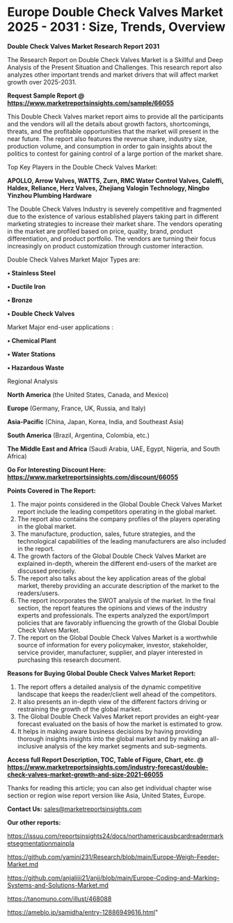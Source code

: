 # Europe Double Check Valves Market 2025 - 2031 : Size, Trends, Overview

<strong>Double Check Valves Market Research Report 2031</strong>

The Research Report on Double Check Valves Market is a Skillful and Deep Analysis of the Present Situation and Challenges. This research report also analyzes other important trends and market drivers that will affect market growth over 2025-2031.

<strong>Request Sample Report @ <a href=https://www.marketreportsinsights.com/sample/66055>https://www.marketreportsinsights.com/sample/66055</a></strong>

This Double Check Valves market report aims to provide all the participants and the vendors will all the details about growth factors, shortcomings, threats, and the profitable opportunities that the market will present in the near future. The report also features the revenue share, industry size, production volume, and consumption in order to gain insights about the politics to contest for gaining control of a large portion of the market share.

Top Key Players in the Double Check Valves Market:

<strong>APOLLO, Arrow Valves, WATTS, Zurn, RMC Water Control Valves, Caleffi, Haldex, Reliance, Herz Valves, Zhejiang Valogin Technology, Ningbo Yinzhou Plumbing Hardware</strong>

The Double Check Valves Industry is severely competitive and fragmented due to the existence of various established players taking part in different marketing strategies to increase their market share. The vendors operating in the market are profiled based on price, quality, brand, product differentiation, and product portfolio. The vendors are turning their focus increasingly on product customization through customer interaction.

Double Check Valves Market Major Types are:

<strong>• Stainless Steel

• Ductile Iron

• Bronze

• Double Check Valves</strong>

Market Major end-user applications :

<strong>• Chemical Plant

• Water Stations

• Hazardous Waste</strong>

Regional Analysis

</u><strong><b>North America</b></strong> (the United States, Canada, and Mexico)

<strong><b>Europe </b></strong>(Germany, France, UK, Russia, and Italy)

<strong><b>Asia-Pacific</b></strong> (China, Japan, Korea, India, and Southeast Asia)

<strong><b>South America</b></strong> (Brazil, Argentina, Colombia, etc.)

<strong><b>The Middle East and Africa</b></strong> (Saudi Arabia, UAE, Egypt, Nigeria, and South Africa)

<strong>Go For Interesting Discount Here: <a href=https://www.marketreportsinsights.com/discount/66055>https://www.marketreportsinsights.com/discount/66055</a></strong>

<strong>Points Covered in The Report:</strong>
<ol>
  <li>The major points considered in the Global Double Check Valves Market report include the leading competitors operating in the global market.</li>
  <li>The report also contains the company profiles of the players operating in the global market.</li>
  <li>The manufacture, production, sales, future strategies, and the technological capabilities of the leading manufacturers are also included in the report.</li>
  <li>The growth factors of the Global Double Check Valves Market are explained in-depth, wherein the different end-users of the market are discussed precisely.</li>
  <li>The report also talks about the key application areas of the global market, thereby providing an accurate description of the market to the readers/users.</li>
  <li>The report incorporates the SWOT analysis of the market. In the final section, the report features the opinions and views of the industry experts and professionals. The experts analyzed the export/import policies that are favorably influencing the growth of the Global Double Check Valves Market.</li>
  <li>The report on the Global Double Check Valves Market is a worthwhile source of information for every policymaker, investor, stakeholder, service provider, manufacturer, supplier, and player interested in purchasing this research document.</li>
</ol>
<strong>Reasons for Buying Global Double Check Valves Market Report:</strong>

<ol>
  <li>The report offers a detailed analysis of the dynamic competitive landscape that keeps the reader/client well ahead of the competitors.</li>
  <li>It also presents an in-depth view of the different factors driving or restraining the growth of the global market.</li>
  <li>The Global Double Check Valves Market report provides an eight-year forecast evaluated on the basis of how the market is estimated to grow.</li>
  <li>It helps in making aware business decisions by having providing thorough insights insights into the global market and by making an all-inclusive analysis of the key market segments and sub-segments.</li>
</ol>
<strong>Access full Report Description, TOC, Table of Figure, Chart, etc. @ <a href=https://www.marketreportsinsights.com/industry-forecast/double-check-valves-market-growth-and-size-2021-66055>https://www.marketreportsinsights.com/industry-forecast/double-check-valves-market-growth-and-size-2021-66055</a></strong>


Thanks for reading this article; you can also get individual chapter wise section or region wise report version like Asia, United States, Europe.

<strong>Contact Us:</strong>
sales@marketreportsinsights.com

<strong>Our other reports:</strong>

<a href=https://issuu.com/reportsinsights24/docs/northamericausbcardreadermarketsegmentationmainpla>https://issuu.com/reportsinsights24/docs/northamericausbcardreadermarketsegmentationmainpla</a>

<a href=https://github.com/yamini231/Research/blob/main/Europe-Weigh-Feeder-Market.md>https://github.com/yamini231/Research/blob/main/Europe-Weigh-Feeder-Market.md</a>

<a href=https://github.com/anjaliiii21/anjj/blob/main/Europe-Coding-and-Marking-Systems-and-Solutions-Market.md>https://github.com/anjaliiii21/anjj/blob/main/Europe-Coding-and-Marking-Systems-and-Solutions-Market.md</a>

<a href=https://tanomuno.com/illust/468088>https://tanomuno.com/illust/468088</a>

<a href=https://ameblo.jp/samidha/entry-12886949616.html>https://ameblo.jp/samidha/entry-12886949616.html</a>"

